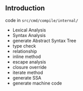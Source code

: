 ## Introduction



code in `src/cmd/compile/internal/`

- Lexical Analysis
- Syntax Analysis
- generate Abstract Syntax Tree
- type check
- relationship
- inline method
- escape analysis
- closure override
- iterate method
- generate SSA
- generate machine code




